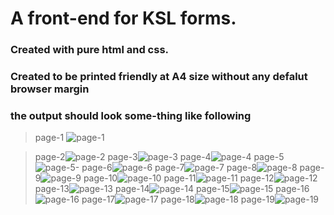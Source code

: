 # A front-end for KSL forms.
### Created with pure html and css.
### Created to be printed friendly at A4 size without any defalut browser margin
### the output should look some-thing like following 
>page-1
![page-1](https://user-images.githubusercontent.com/74041408/133081937-625eac5b-63df-4d7b-9341-c87a64ef00f0.png)

>page-2![page-2](https://user-images.githubusercontent.com/74041408/133082311-504bf074-8914-4c36-8e0c-7182e742a05b.png)
>page-3![page-3](https://user-images.githubusercontent.com/74041408/133082455-db92dbb1-b7ec-4020-9eac-ce9d7e99c96b.png)
>page-4![page-4](https://user-images.githubusercontent.com/74041408/133082516-a9e9efb9-a9ad-4212-aa4e-7b0c43e2f73c.png)
>page-5![page-5-](https://user-images.githubusercontent.com/74041408/133083112-cb928f3e-f517-49f5-8e19-42223f5329a5.png)
>page-6![page-6](https://user-images.githubusercontent.com/74041408/133083271-9b962a59-a8e8-4e48-9bb2-416689cec49d.png)
>page-7![page-7](https://user-images.githubusercontent.com/74041408/133083354-b64cd184-db2b-4d5d-b29a-b3b20dd4233c.png)
>page-8![page-8](https://user-images.githubusercontent.com/74041408/133083454-9fd532d0-28d3-4437-bf29-6fbf6b4f6a54.png)
>page-9![page-9](https://user-images.githubusercontent.com/74041408/133083503-f35ce7f0-cc5a-424d-866c-9c032cd80d23.png)
>page-10![page-10](https://user-images.githubusercontent.com/74041408/133083569-2d4d886d-9973-4646-91c8-efb1af444a43.png)
>page-11![page-11](https://user-images.githubusercontent.com/74041408/133083622-6bcefd04-1658-4ac4-a669-4950c03de36f.png)
>page-12![page-12](https://user-images.githubusercontent.com/74041408/133083658-35cb8ee9-b4e7-4415-84d4-ec1ecf2423d3.png)
>page-13![page-13](https://user-images.githubusercontent.com/74041408/133083684-c742388a-e723-4493-bf50-ea3487cfb1ef.png)
>page-14![page-14](https://user-images.githubusercontent.com/74041408/133083744-be060a62-e064-4d24-a80d-3252c3bfbfd6.png)
>page-15![page-15](https://user-images.githubusercontent.com/74041408/133083776-fd1d75c8-543c-4377-b9ed-ddc5ce0e3068.png)
>page-16![page-16](https://user-images.githubusercontent.com/74041408/133083831-f56f5aad-1fcd-4cd0-9ed1-96f628ddccbe.png)
>page-17![page-17](https://user-images.githubusercontent.com/74041408/133083881-6b5cbad4-2284-4f29-a91a-f32d10afb083.png)
>page-18![page-18](https://user-images.githubusercontent.com/74041408/133083942-9c8f96e2-a653-4ff3-8b3b-8bd9b96537d1.png)
>page-19![page-19](https://user-images.githubusercontent.com/74041408/133084211-e7769a48-1202-498e-8783-b69c403a2ead.png)






